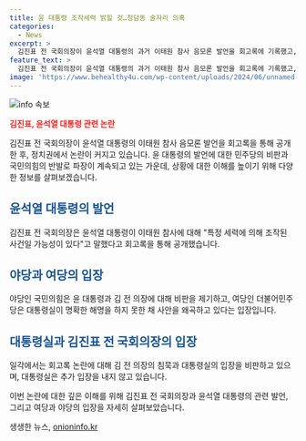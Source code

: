 ```yaml
---
title: 윤 대통령 조작세력 밝힐 것…청담동 술자리 의혹
categories:
  - News
excerpt: >
  김진표 전 국회의장이 윤석열 대통령의 과거 이태원 참사 음모론 발언을 회고록에 기록했고, 이에 대해 야당은 직접 조작세력을 밝히라고 주장하며 여당은 김 전 의장의 사과를 요구했습니다. 정치권에서는 윤 대통령이 발언에 대해 직접 해명해야 한다는 주장이 나오고 있으며, 논란에 대한 대통령실의 입장은 아직 발표되지 않았습니다. 함정적인 발언과 회고록 논란으로 국내 정치권은 파장을 겪고 있습니다.
feature_text: >
  김진표 전 국회의장이 윤석열 대통령의 과거 이태원 참사 음모론 발언을 회고록에 기록했고, 이에 대해 야당은 직접 조작세력을 밝히라고 주장하며 여당은 김 전 의장의 사과를 요구했습니다. 정치권에서는 윤 대통령이 발언에 대해 직접 해명해야 한다는 주장이 나오고 있으며, 논란에 대한 대통령실의 입장은 아직 발표되지 않았습니다. 함정적인 발언과 회고록 논란으로 국내 정치권은 파장을 겪고 있습니다.
image: 'https://www.behealthy4u.com/wp-content/uploads/2024/06/unnamed-file.png'
---
```


<p><img src="https://www.behealthy4u.com/wp-content/uploads/2024/06/unnamed-file.png" alt="info 속보" /></p>

<p><b><span style="color: #ee2323;">김진표, 윤석열 대통령 관련 논란</span></b></p>

<p>김진표 전 국회의장이 윤석열 대통령의 이태원 참사 음모론 발언을 회고록을 통해 공개한 후, 정치권에서 논란이 커지고 있습니다. 윤 대통령의 발언에 대한 민주당의 비판과 국민의힘의 반발로 파장이 계속되고 있는 가운데, 상황에 대한 이해를 높이기 위해 다양한 정보를 살펴보겠습니다.</p>

<h2><span style="color: #1a5490;">윤석열 대통령의 발언</span></h2>

<p>김진표 전 국회의장은 윤석열 대통령이 이태원 참사에 대해 "특정 세력에 의해 조작된 사건일 가능성이 있다"고 말했다고 회고록을 통해 공개했습니다.</p>

<h2><span style="color: #1a5490;">야당과 여당의 입장</span></h2>

<p>야당인 국민의힘은 윤 대통령과 김 전 의장에 대해 비판을 제기하고, 여당인 더불어민주당은 대통령실이 명확한 해명을 하지 못한 채 사안을 왜곡하고 있다는 입장입니다.</p>

<h2><span style="color: #1a5490;">대통령실과 김진표 전 국회의장의 입장</span></h2>

<p>일각에서는 회고록 논란에 대해 김 전 의장의 침묵과 대통령실의 입장을 비판하고 있으며, 대통령실은 추가 입장을 내지 않고 있습니다.</p>

<p>이번 논란에 대한 깊은 이해를 위해 김진표 전 국회의장과 윤석열 대통령의 관련 발언, 그리고 여당과 야당의 입장을 자세히 살펴보았습니다.</p>
생생한 뉴스, <a href="https://onioninfo.kr" rel="dofollow">onioninfo.kr</a>


